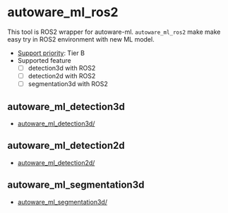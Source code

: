 # autoware_ml_ros2

This tool is ROS2 wrapper for autoware-ml.
`autoware_ml_ros2` make make easy try in ROS2 environment with new ML model.

- [Support priority](https://github.com/tier4/autoware-ml/blob/main/docs/design/autoware_ml_design.md#support-priority): Tier B
- Supported feature
  - [ ] detection3d with ROS2
  - [ ] detection2d with ROS2
  - [ ] segmentation3d with ROS2

## autoware_ml_detection3d

- [autoware_ml_detection3d/](autoware_ml_detection3d/)

## autoware_ml_detection2d

- [autoware_ml_detection2d/](autoware_ml_detection2d/)

## autoware_ml_segmentation3d

- [autoware_ml_segmentation3d/](autoware_ml_segmentation3d/)
